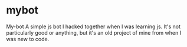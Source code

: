 # mybot
My-bot
A simple js bot I hacked together when I was learning js. It's not particularly good or anything, but it's an old project of mine from when I was new to code.

